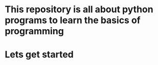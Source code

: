 # This repository is all about python programs to learn the basics of programming
# Lets get started
